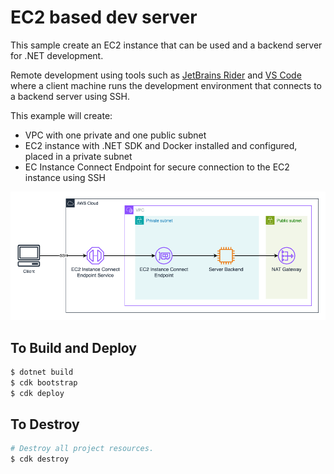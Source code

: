# EC2 based dev server

This sample create an EC2 instance that can be used and a backend server for .NET development.

Remote development using tools such as [JetBrains Rider](https://www.jetbrains.com/help/rider/Remote_development_overview.html) 
and [VS Code](https://code.visualstudio.com/docs/remote/ssh) where a client machine runs the development environment that connects to a backend server using SSH.

This example will create:
* VPC with one private and one public subnet
* EC2 instance with .NET SDK and Docker installed and configured, placed in a private subnet 
* EC Instance Connect Endpoint for secure connection to the EC2 instance using SSH

![Architectural diagram showing remote ec2 machine with client connecting using EC2 Instance connect](remote-dev-server.png)

## To Build and Deploy

```bash
$ dotnet build
$ cdk bootstrap
$ cdk deploy
```

## To Destroy

```bash
# Destroy all project resources.
$ cdk destroy